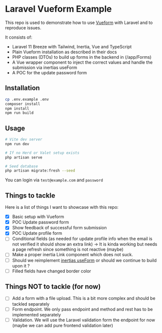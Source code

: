 # Laravel Vueform Example

This repo is used to demonstrate how to use [Vueform](https://github.com/vueform/vueform) with Laravel and to reproduce issues.

It consists of:
* Laravel 11 Breeze with Tailwind, Inertia, Vue and TypeScript
* Plain Vueform installation as described in their docs
* PHP classes (DTOs) to build up forms in the backend in (/app/Forms)
* A Vue wrapper component to inject the correct values and handle the submission via inertias useForm
* A POC for the update password form


## Installation

```bash
cp .env.example .env
composer install
npm install
npm run build
```

## Usage

```bash
# Vite dev server
npm run dev
```

```bash
# If no Herd or Valet setup exists
php artisan serve
```

```bash
# Seed database
php artisan migrate:fresh --seed
```

You can login via `test@example.com` and `password`

## Things to tackle 
Here is a list of things I want to showcase with this repo:
* [x] Basic setup with Vueform
* [x] POC Update password form
* [x] Show feedback of successful form submission
* [x] POC Update profile form
* [ ] Conditional fields (as needed for update profile info when the email is not verified it should show an extra link) -> It is kinda working but needs a page refresh since something is not reactive (maybe)
* [ ] Make a proper inertia Link component which does not suck.
* [ ] Should we reimplement [inertias useForm](https://github.com/inertiajs/inertia/blob/master/packages/vue3/src/useForm.ts) or should we continue to build upon it ?
* [ ] Filled fields have changed border color

## Things NOT to tackle (for now)
* [ ] Add a form with a file upload. This is a bit more complex and should be tackled separately
* [ ] Form endpoint. We only pass endpoint and method and rest has to be implemented separately
* [ ] Validation. We will use the Laravel validation form the endpoint for now (maybe we can add pure frontend validation later)
